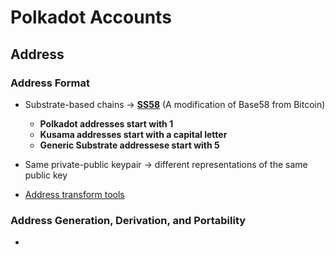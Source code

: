 # Polkadot Accounts

## Address

### Address Format

- Substrate-based chains -> [**SS58**](https://github.com/paritytech/substrate/wiki/External-Address-Format-(SS58)) (A modification of Base58 from Bitcoin)
  - **Polkadot addresses start with 1**
  - **Kusama addresses start with a capital letter**
  - **Generic Substrate addressese start with 5**

- Same private-public keypair -> different representations of the same public key
- [Address transform tools](https://polkadot.subscan.io/tools/ss58_transform) 

### Address Generation, Derivation, and Portability

- 